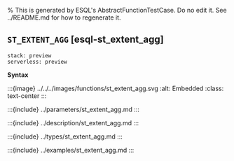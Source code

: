 % This is generated by ESQL's AbstractFunctionTestCase. Do no edit it. See ../README.md for how to regenerate it.

## `ST_EXTENT_AGG` [esql-st_extent_agg]
```{applies_to}
stack: preview
serverless: preview
```

**Syntax**

:::{image} ../../../images/functions/st_extent_agg.svg
:alt: Embedded
:class: text-center
:::


:::{include} ../parameters/st_extent_agg.md
:::

:::{include} ../description/st_extent_agg.md
:::

:::{include} ../types/st_extent_agg.md
:::

:::{include} ../examples/st_extent_agg.md
:::
